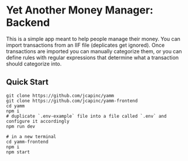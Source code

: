# Yet Another Money Manager: Backend
This is a simple app meant to help people manage their money. You can import transactions from an IIF file (deplicates get ignored). 
Once transactions are imported you can manually categorize them, or you can define rules with regular expressions that determine what 
a transaction should categorize into. 

## Quick Start

```
git clone https://github.com/jcapinc/yamm
git clone https://github.com/jcapinc/yamm-frontend
cd yamm 
npm i
# duplicate `.env-example` file into a file called `.env` and configure it accordingly
npm run dev

# in a new terminal
cd yamm-frontend
npm i 
npm start
```